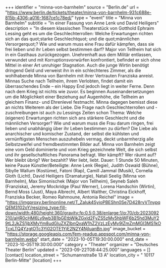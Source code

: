 +++
identifier = "minna-von-barnhelm"
source = "Berlin.de"
url = "https://www.berlin.de/tickets/theater/minna-von-barnhelm-931c688e-815b-4306-a016-1687ce1c78ed/"
type = "event"
title = "Minna von Barnhelm"
subtitle = "In einer Fassung von Anne Lenk und David Heiligers"
description = "In diesem klassischen Theaterstück von Gotthold Ephraim Lessing geht es um die Geschlechterrollen: Welche Erwartungen richten sich an das quot;starke Geschlechtquot; und die quot;männlichen Versorgerquot;? Wie und warum muss eine Frau dafür kämpfen, dass sie frei lieben und ihr Leben selbst bestimmen darf?
Major von Tellheim hat sich in ein Gasthaus zurückgezogen. Unehrenhaft aus dem Militär entlassen, verwundet und mit Korruptionsvorwürfen konfrontiert, befindet er sich ohne Mittel in einer Art unruhiger Stagnation. Auch  die junge Wirtin benötigt dringend Geld und verweist ihn in ein  schlechteres Zimmer, als die wohlhabende Minna von Barnhelm mit ihrer  Vertrauten Franziska anreist. Minnas Suche nach Tellheim, ihrem  Verlobten, findet damit ein überraschendes Ende – ein Happy End jedoch  liegt in weiter Ferne. Denn nach dem Krieg ist nichts wie zuvor. Es  beginnen Auseinandersetzungen um die Möglichkeit einer Beziehung auf  Augenhöhe, die Tellheim an gleichem Finanz- und Ehrenlevel festmacht.  Minna dagegen bemisst diese an nichts Weiterem als der Liebe.
Die  Frage nach Geschlechterrollen und -zuschreibungen ist auch zu Lessings  Zeiten schon Thema: Welche (eigenen) Erwartungen richten sich ans  stärkere Geschlecht und die männlichen Versorger? Wie und warum muss  die Frau darum ringen, frei lieben und unabhängig über ihr Leben  bestimmen zu dürfen? Die Liebe als anarchischer und komischer Zustand,  der selbst die kühlsten und vernünftigsten Menschen auszuhebeln vermag,  deckt unbarmherzig alle Selbstzweifel und fremdbestimmten Bilder auf.  Minna von Barnhelm zeigt eine vom Geld dominierte und vom Krieg  gezeichnete Welt, die sich selbst und ihr gesellschaftliches Panorama  befragt. Wer kämpft? Wer räumt auf? Wer bleibt übrig? Wer bezahlt? Wer  liebt, liebt.
Dauer: 1 Stunde 50 Minuten, keine Pause
Künstler/Beteiligte: Anne Lenk (Regie), Judith Oswald  (Bühne), Sibylle Wallum (Kostüme), Fatoni (Rap), Camill Jammal (Musik),  Cornelia Gloth (Licht), David Heiligers (Dramaturgie), Natali Seelig  (Minna von Barnhelm), Max Simonischek (Major von Tellheim), Seyneb Saleh  (Franziska), Jeremy Mockridge (Paul Werner), Lorena Handschin (Wirtin),  Bernd Moss (Just), Maya Albrecht, Albert Walther, Christina Eickhoff,  Franziska Becker, Romeo Rahmoune, Antonia Reichel"
image = "https://imgproxy.berlinonline.net/T_ZaIuk4SyioPBEShn0Se7D428rvVTnypqQEM3102oY/resizing_type:fill-down/width:480/height:360/gravity:fp:0.5:0.38/enlarge:1/q:70/cb:2023092210/aHR0cHM6Ly9wb3B1bGEtbWlkZGxld2FyZS5zMy5hbWF6b25hd3MuY29tL2JkZS1jbXMvYm8udGIuZXZlbnQvaW1hZ2VzLzEyMy9lZmZmMGI3MS1kOTcxLTQ4YzgtOTc3Yi02OTE1YjE2N2Y4NjIuanBn.jpg"
image_bucket = "https://storage.googleapis.com/fem-readup.appspot.com/minna-von-barnhelm.webp"
start_date = "2023-10-05T19:30:00.000"
end_date = "2023-10-05T19:30:00.000"
category = "Theater"
organizer = "Deutsches Theater Berlin"
updated = "2023-09-22T08:44:25.000"
languages = []
[contact]
location_street = "Schumannstraße 13 A"
location_city = " 10117 Berlin-Mitte"
[location]
+++